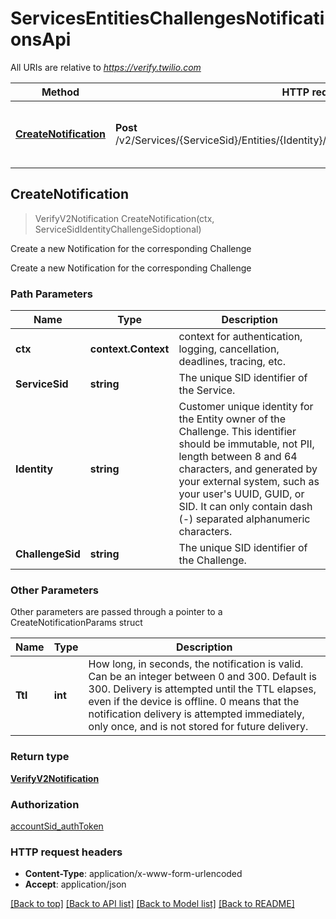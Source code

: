 # ServicesEntitiesChallengesNotificationsApi

All URIs are relative to *https://verify.twilio.com*

Method | HTTP request | Description
------------- | ------------- | -------------
[**CreateNotification**](ServicesEntitiesChallengesNotificationsApi.md#CreateNotification) | **Post** /v2/Services/{ServiceSid}/Entities/{Identity}/Challenges/{ChallengeSid}/Notifications | Create a new Notification for the corresponding Challenge



## CreateNotification

> VerifyV2Notification CreateNotification(ctx, ServiceSidIdentityChallengeSidoptional)

Create a new Notification for the corresponding Challenge

Create a new Notification for the corresponding Challenge

### Path Parameters


Name | Type | Description
------------- | ------------- | -------------
**ctx** | **context.Context** | context for authentication, logging, cancellation, deadlines, tracing, etc.
**ServiceSid** | **string** | The unique SID identifier of the Service.
**Identity** | **string** | Customer unique identity for the Entity owner of the Challenge. This identifier should be immutable, not PII, length between 8 and 64 characters, and generated by your external system, such as your user's UUID, GUID, or SID. It can only contain dash (-) separated alphanumeric characters.
**ChallengeSid** | **string** | The unique SID identifier of the Challenge.

### Other Parameters

Other parameters are passed through a pointer to a CreateNotificationParams struct


Name | Type | Description
------------- | ------------- | -------------
**Ttl** | **int** | How long, in seconds, the notification is valid. Can be an integer between 0 and 300. Default is 300. Delivery is attempted until the TTL elapses, even if the device is offline. 0 means that the notification delivery is attempted immediately, only once, and is not stored for future delivery.

### Return type

[**VerifyV2Notification**](VerifyV2Notification.md)

### Authorization

[accountSid_authToken](../README.md#accountSid_authToken)

### HTTP request headers

- **Content-Type**: application/x-www-form-urlencoded
- **Accept**: application/json

[[Back to top]](#) [[Back to API list]](../README.md#documentation-for-api-endpoints)
[[Back to Model list]](../README.md#documentation-for-models)
[[Back to README]](../README.md)

